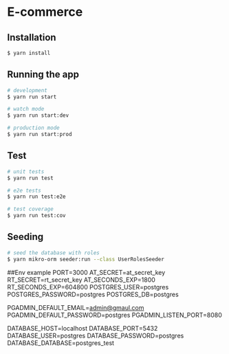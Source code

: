 # E-commerce

## Installation

```bash
$ yarn install
```

## Running the app

```bash
# development
$ yarn run start

# watch mode
$ yarn run start:dev

# production mode
$ yarn run start:prod
```

## Test

```bash
# unit tests
$ yarn run test

# e2e tests
$ yarn run test:e2e

# test coverage
$ yarn run test:cov
```

## Seeding

```bash
# seed the database with roles
$ yarn mikro-orm seeder:run --class UserRolesSeeder
```

##Env example
PORT=3000
AT_SECRET=at_secret_key
RT_SECRET=rt_secret_key
AT_SECONDS_EXP=1800
RT_SECONDS_EXP=604800
POSTGRES_USER=postgres
POSTGRES_PASSWORD=postgres
POSTGRES_DB=postgres

PGADMIN_DEFAULT_EMAIL=admin@gmaul.com
PGADMIN_DEFAULT_PASSWORD=postgres
PGADMIN_LISTEN_PORT=8080

DATABASE_HOST=localhost
DATABASE_PORT=5432
DATABASE_USER=postgres
DATABASE_PASSWORD=postgres
DATABASE_DATABASE=postgres_test
